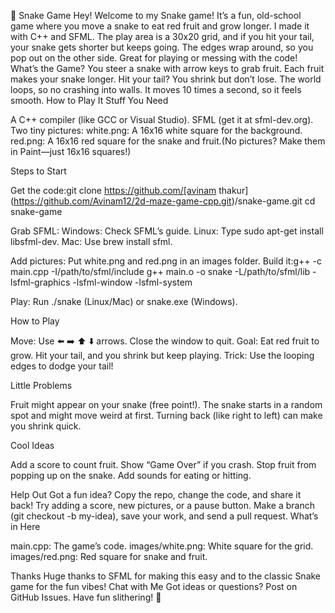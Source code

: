 🐍 Snake Game
Hey! Welcome to my Snake game! It’s a fun, old-school game where you move a snake to eat red fruit and grow longer. I made it with C++ and SFML. The play area is a 30x20 grid, and if you hit your tail, your snake gets shorter but keeps going. The edges wrap around, so you pop out on the other side. Great for playing or messing with the code!
   What’s the Game?
You steer a snake with arrow keys to grab fruit. Each fruit makes your snake longer. Hit your tail? You shrink but don’t lose. The world loops, so no crashing into walls. It moves 10 times a second, so it feels smooth.
   How to Play It
Stuff You Need

A C++ compiler (like GCC or Visual Studio).
SFML (get it at sfml-dev.org).
Two tiny pictures:
white.png: A 16x16 white square for the background.
red.png: A 16x16 red square for the snake and fruit.(No pictures? Make them in Paint—just 16x16 squares!)

Steps to Start

Get the code:git clone https://github.com/[avinam thakur](https://github.com/Avinam12/2d-maze-game-cpp.git)/snake-game.git
cd snake-game

Grab SFML:
Windows: Check SFML’s guide.
Linux: Type sudo apt-get install libsfml-dev.
Mac: Use brew install sfml.

Add pictures: Put white.png and red.png in an images folder.
Build it:g++ -c main.cpp -I/path/to/sfml/include
g++ main.o -o snake -L/path/to/sfml/lib -lsfml-graphics -lsfml-window -lsfml-system

Play: Run ./snake (Linux/Mac) or snake.exe (Windows).

 How to Play

Move: Use ⬅️ ➡️ ⬆️ ⬇️ arrows. Close the window to quit.
Goal: Eat red fruit to grow. Hit your tail, and you shrink but keep playing.
Trick: Use the looping edges to dodge your tail!

 Little Problems

Fruit might appear on your snake (free point!).
The snake starts in a random spot and might move weird at first.
Turning back (like right to left) can make you shrink quick.

 Cool Ideas

Add a score to count fruit.
Show “Game Over” if you crash.
Stop fruit from popping up on the snake.
Add sounds for eating or hitting.

 Help Out
Got a fun idea? Copy the repo, change the code, and share it back! Try adding a score, new pictures, or a pause button. Make a branch (git checkout -b my-idea), save your work, and send a pull request.
 What’s in Here

main.cpp: The game’s code.
images/white.png: White square for the grid.
images/red.png: Red square for snake and fruit.

 Thanks
Huge thanks to SFML for making this easy and to the classic Snake game for the fun vibes!
 Chat with Me
Got ideas or questions? Post on GitHub Issues.
Have fun slithering! 🐍
